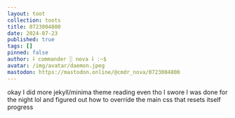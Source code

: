 ```yaml
---
layout: toot
collection: toots
title: 0723004800
date: 2024-07-23
published: true
tags: []
pinned: false
author: ⸸ commander ░ nova ⸸ :~$
avatar: /img/avatar/daemon.jpeg
mastodon: https://mastodon.online/@cmdr_nova/0723004800
---
```


okay I did more jekyll/minima theme reading even tho I swore I was done for the night lol and figured out how to override the main css that resets itself progress
